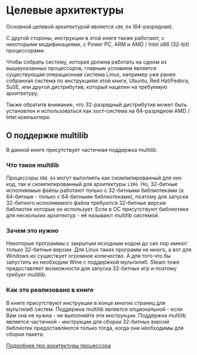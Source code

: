 # Целевые архитектуры

Основной целевой архитектурой является `x86_64` (64-разрядная). 

С другой стороны, инструкции в этой книге также работают, с некоторыми модификациями, с Power PC, ARM и AMD / Intel x86 (32-bit) процессорами. 

Чтобы собрать систему, которая должна работать на одном из вышеуказанных процессоров, главным условием является существующая операционная система Linux, например уже ранее собранная система по инструкциям этой книги, Ubuntu, Red Hat/Fedora, SuSE, или другой дистрибутив, который нацелен на требуемую архитектуру. 

Также обратите внимание, что 32-разрядный дистрибутив может быть установлен и использоваться как хост-система на 64-разрядном AMD / Intel компьютере.

## О поддержке multilib

В данной книге присутствует частичная поддержка multilib.

### Что такое multilib

Процессоры ``X86_64`` могут выполнять как скомпилированный для них код, так и скомпилированный для архитектуры ``i386``.
Но, 32-битные исполняемые файлы работают только с 32-битными библиотеками (а 64-битные - только с 64-битными библиотеками), поэтому для запуска 32-битного исполняемого файла требуются 32-битные версии библиотек которые он использует.
Если в ОС присутствуют библиотеки для нескольких архитектур - её называют multilib системой.

### Зачем это нужно

Некоторые программы с закрытым исходным кодом до сих пор имеют только 32-битные версии. Для Linux таких программ не много, а вот для Windows их существует огромное количество. А для того что бы запустить их необходим Wine с поддержкой мультилиб. Steam тоже предоставляет возможности для запуска 32-битных игр и поэтому требует multilib.

### Как это реализовано в книге

В книге присутствуют инструкции в конце многих страниц для мультилиб систем. Поддержка multilib является опциональной - если Вам она не нужна - не выполняйте эти инструкции.
Поддержка multilib является частичной - инструкции для сборки 32-битных версий библиотек предоставляются только тогда, когда они необходимы для сборки пакета.

[Подробнее про архитектуры процессора](additional/cpu-arch)
